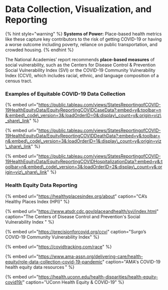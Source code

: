 # Data Collection, Visualization, and Reporting

{% hint style="warning" %}
**Systems of Power:** Place-based health metrics like these capture key contributors to the risk of getting COVID-19 or having a worse outcome including poverty, reliance on public transportation, and crowded housing.
{% endhint %}

The National Academies’ report recommends **place-based measures** of social vulnerability, such as the Centers for Disease Control & Prevention Social Vulnerability Index \(SVI\) or the COVID-19 Community Vulnerability Index \(CCVI\), which includes racial, ethnic, and language composition of a census tract. 

### Examples of Equitable COVID-19 Data Collection

{% embed url="https://public.tableau.com/views/StatesReportingofCOVID-19HealthEquityData/EquityReportingCOVIDCaseData?:embed=y&:toolbar=n&:embed\_code\_version=3&:loadOrderID=0&:display\_count=y&:origin=viz\_share\_link" %}

{% embed url="https://public.tableau.com/views/StatesReportingofCOVID-19HealthEquityData/EquityReportingCOVIDDeathData?:embed=y&:toolbar=n&:embed\_code\_version=3&:loadOrderID=1&:display\_count=y&:origin=viz\_share\_link" %}

{% embed url="https://public.tableau.com/views/StatesReportingofCOVID-19HealthEquityData/EquityReportingCOVIDHospitalizationData?:embed=y&:toolbar=n&:embed\_code\_version=3&:loadOrderID=2&:display\_count=y&:origin=viz\_share\_link" %}

### Health Equity Data Reporting

{% embed url="https://healthyplacesindex.org/about" caption="CA’s Healthy Places Index \(HPI\)" %}

{% embed url="https://www.atsdr.cdc.gov/placeandhealth/svi/index.html" caption="The Centers of Disease Control and Prevention\'s Social Vulnerability Index  " %}

{% embed url="https://precisionforcovid.org/ccvi" caption="Surgo’s COVID-19 Community Vulnerability Index" %}

{% embed url="https://covidtracking.com/race" %}

{% embed url="https://www.ama-assn.org/delivering-care/health-equity/role-data-collection-covid-19-pandemic" caption="AMA\'s COVID-19  health equity data resources " %}

{% embed url="https://health.uconn.edu/health-disparities/health-equity-covid19/" caption="UConn Health Equity & COVID-19" %}

